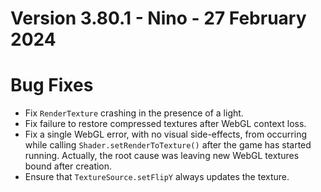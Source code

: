 # Version 3.80.1 - Nino - 27 February 2024

# Bug Fixes

* Fix `RenderTexture` crashing in the presence of a light.
* Fix failure to restore compressed textures after WebGL context loss.
* Fix a single WebGL error, with no visual side-effects, from occurring while calling `Shader.setRenderToTexture()` after the game has started running. Actually, the root cause was leaving new WebGL textures bound after creation.
* Ensure that `TextureSource.setFlipY` always updates the texture.
